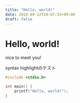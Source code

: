 ```yaml
---
title: "Hello, world!"
date: 2018-09-22T18:07:53+09:00
draft: false
---
```

# Hello, world!
nice to meet you!

syntax highlightのテスト

```cpp
#include <stdio.h>

int main() {
    printf("Hello, world!");
}
```
